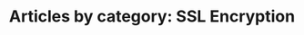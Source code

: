 ---
layout: blog_by_category
title: 'Articles by category: SSL Encryption'
category: ssl-encryption
permalink: "/blog/category/ssl-encryption/"
image: /img/bg/gallery_hero_1.jpg
tagline: "<br>Our Blog"
---